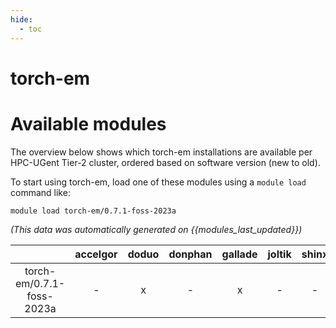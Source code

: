 ```yaml
---
hide:
  - toc
---
```


torch-em
========

# Available modules


The overview below shows which torch-em installations are available per HPC-UGent Tier-2 cluster, ordered based on software version (new to old).

To start using torch-em, load one of these modules using a `module load` command like:

```shell
module load torch-em/0.7.1-foss-2023a
```

*(This data was automatically generated on {{modules_last_updated}})*  

| |accelgor|doduo|donphan|gallade|joltik|shinx|
| :---: | :---: | :---: | :---: | :---: | :---: | :---: |
|torch-em/0.7.1-foss-2023a|-|x|-|x|-|-|
